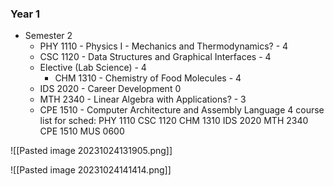 ### Year 1
- Semester 2
	-  PHY 1110 - Physics I - Mechanics and Thermodynamics? - 4
	- CSC 1120 - Data Structures and Graphical Interfaces - 4
	- Elective (Lab Science) - 4
		- CHM 1310 - Chemistry of Food Molecules - 4
	- IDS 2020 - Career Development 0
	- MTH 2340 - Linear Algebra with Applications? - 3
	- CPE 1510 - Computer Architecture and Assembly Language  4
course list for sched:
PHY 1110
CSC 1120
CHM 1310
IDS 2020
MTH 2340
CPE 1510
MUS 0600



![[Pasted image 20231024131905.png]]

![[Pasted image 20231024141414.png]]